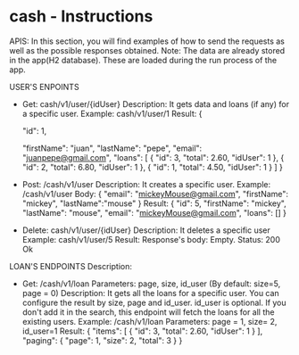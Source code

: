 # cash - Instructions 

APIS:
In this section, you will find examples of how to send the requests as well as the possible responses obtained. 
Note: The data are already stored in the app(H2 database). These are loaded during the run process of the app. 

USER'S ENPOINTS

- Get: cash/v1/user/{idUser}
Description: It gets data and loans (if any) for a specific user.
Example: cash/v1/user/1
Result: 
{

    "id": 1,
    
    "firstName": "juan",
    "lastName": "pepe",
    "email": "juanpepe@gmail.com",
    "loans": [
        {
            "id": 3,
            "total": 2.60,
            "idUser": 1
        },
        {
            "id": 2,
            "total": 6.80,
            "idUser": 1
        },
        {
            "id": 1,
            "total": 4.50,
            "idUser": 1
        }
    ]
}

- Post: /cash/v1/user
Description: It creates a specific user.
Example: /cash/v1/user
Body: 
{
    "email": "mickeyMouse@gmail.com",
    "firstName": "mickey",
    "lastName":"mouse"
}
Result:
{
    "id": 5,
    "firstName": "mickey",
    "lastName": "mouse",
    "email": "mickeyMouse@gmail.com",
    "loans": []
}

- Delete: cash/v1/user/{idUser}
Description: It deletes a specific user
Example: cash/v1/user/5
Result: Response's body: Empty. Status: 200 Ok

LOAN'S ENDPOINTS
Description: 
- Get: /cash/v1/loan
Parameters: page, size, id_user (By default: size=5, page = 0)
Description: It gets all the loans for a specific user. You can configure the result by size, page and id_user. id_user is optional. If you don't add it in the search, this endpoint will fetch the loans for all the existing users.
Example: /cash/v1/loan
Parameters: page = 1, size= 2, id_user=1
Result:
{
    "items": [
        {
            "id": 3,
            "total": 2.60,
            "idUser": 1
        }
    ],
    "paging": {
        "page": 1,
        "size": 2,
        "total": 3
    }
}
